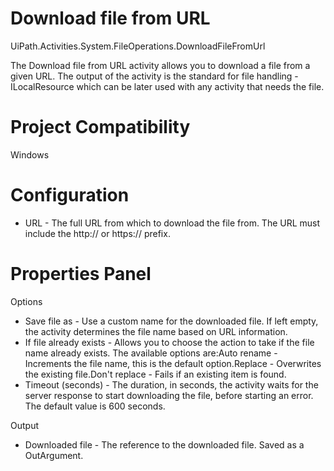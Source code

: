﻿# Download file from URL

UiPath.Activities.System.FileOperations.DownloadFileFromUrl

The Download file from URL activity allows you to download a file from a given URL. The output of the activity is the standard for file handling - ILocalResource which can be later used with any activity that needs the file.

# Project Compatibility

Windows

# Configuration

* URL - The full URL from which to download the file from. The URL must include the http:// or https:// prefix.

# Properties Panel

Options

* Save file as - Use a custom name for the downloaded file. If left empty, the activity determines the file name based on URL information.
* If file already exists - Allows you to choose the action to take if the file name already exists. The available options are:Auto rename - Increments the file name, this is the default option.Replace - Overwrites the existing file.Don't replace - Fails if an existing item is found.
* Timeout (seconds) - The duration, in seconds, the activity waits for the server response to start downloading the file, before starting an error. The default value is 600 seconds.

Output

* Downloaded file - The reference to the downloaded file. Saved as a OutArgument<ILocalResrouce>.
